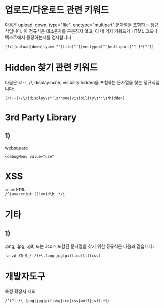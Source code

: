 # 업로드/다운로드 관련 키워드
다음은 upload, down, type="file", enctype="multipart" 문자열을 포함하는 정규식입니다. 이 정규식은 대소문자를 구분하지 않고, 이 네 가지 키워드가 HTML 코드나 텍스트에서 등장하는지를 검사합니다
```
(?i)(upload|down|type=["']file["']|enctype=["']multipart[^"']*["'])
```

# Hidden 찾기 관련 키워드
다음은 <!--, //, display:none, visibility:hidden을 포함하는 문자열을 찾는 정규식입니다:
```
(<!--|\/\/|display\s*:\s*none|visibility\s*:\s*hidden)
```

# 3rd Party Library
## 1)
websquare
```
<debugMenu value="use"
```

# XSS
```
innerHTML
/^javascript:(?!void\b).*/i
```

# 기타
## 1)
.png, .jpg, .gif, 또는 .ico가 포함된 문자열을 찾기 위한 정규식은 다음과 같습니다:
```
[a-zA-Z0-9_\-/]+\.(png|jpg|gif|ico|ttf|css)
```

# 개발자도구
특정 확장자 제외
```
/^(?!.*\.(png|jpg|gif|svg|ico|css|woff|js)).*$/
```
